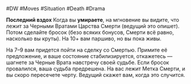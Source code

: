 #DW #Moves #Situation #Death #Drama 

**Последний вздох**
Когда вы **умираете**, на мгновение вы видите, что лежит за Черными Вратами Царства Смерти (ведущий это опишет). Потом сделайте бросок (безо всяких бонусов, Смерти всё равно, насколько вы круты). 
На 10+ вам паршиво, но вы пока живы. 

На 7–9 вам придется пойти на сделку со Смертью. Примите её предложение, и ваше состояние стабилизируется, откажетесь — шагнете за Черные Врата навстречу своей судьбе. Если бросок провалился, ваша судьба предрешена. На вас лежит Метка Смерти, и вы скоро пересечете черту. Ведущий скажет вам, когда это случится.
